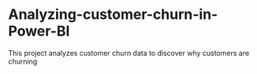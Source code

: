 # Analyzing-customer-churn-in-Power-BI
This project analyzes customer churn data to discover why customers are churning
